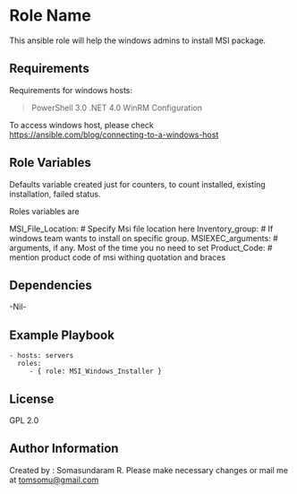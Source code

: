 Role Name
=========

This ansible role will help the windows admins to install MSI package.

Requirements
------------

Requirements for windows hosts: 
>  PowerShell 3.0
>  .NET 4.0
>  WinRM Configuration

To access windows host, please check https://ansible.com/blog/connecting-to-a-windows-host

Role Variables
--------------

Defaults variable created just for counters, to count installed, existing installation, failed status.

Roles variables are

MSI_File_Location:		# Specify Msi file location here
Inventory_group: 		# If windows team wants to install on specific group. 
MSIEXEC_arguments:		# arguments, if any. Most of the time you no need to set
Product_Code:			# mention product code of msi withing quotation and braces


Dependencies
------------

-Nil-

Example Playbook
----------------

    - hosts: servers
      roles:
         - { role: MSI_Windows_Installer }

License
-------

GPL 2.0

Author Information
------------------

Created by : Somasundaram  R. 
Please make necessary changes or mail me at tomsomu@gmail.com
